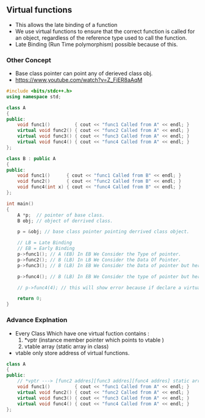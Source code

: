 ## Virtual functions

- This allows the late binding of a function
- We use virtual functions to ensure that the correct function is called for an object, regardless of the reference type used to call the function.
- Late Binding (Run Time polymorphism) possible because of this.

### Other Concept

- Base class pointer can point any of derieved class obj.
- https://www.youtube.com/watch?v=Z_FiER8aAqM

```cpp
#include <bits/stdc++.h>
using namespace std;

class A
{
public:
    void func1()         { cout << "func1 Called from A" << endl; }
    virtual void func2() { cout << "func2 Called from A" << endl; }
    virtual void func3() { cout << "func3 Called from A" << endl; }
    virtual void func4() { cout << "func4 Called from A" << endl; }
};

class B : public A
{
public:
    void func1()      { cout << "func1 Called from B" << endl; }
    void func2()      { cout << "func2 Called from B" << endl; }
    void func4(int x) { cout << "func4 Called from B" << endl; }
};

int main()
{
    A *p;  // pointer of base class.
    B obj; // object of derrived class.

    p = &obj; // base class pointer pointing derrived class object.

    // LB = Late Binding
    // EB = Early Binding
    p->func1(); // A (EB) In EB We Consider the Type of pointer.
    p->func2(); // B (LB) In LB We Consider the Data Of Pointer.
    p->func3(); // B (LB) In EB We Consider the Data of pointer but here func3 not exist so we use the vtable.

    p->func4(); // B (LB) In EB We Consider the type of pointer but here func4() not exist because of arg in func4(int) in derrived class so it also check in vtable.

    // p->func4(4); // this will show error because if declare a virtual function in base all the derrived class function of same will be virtual and their params shoudld be same

    return 0;
}
```

### Advance Explnation

- Every Class Which have one virtual fuction contains :
  1. *vptr (instance member pointer which points to vtable )
  2. vtable array (static array in class)
- vtable only store address of virtual functions.

```cpp
class A
{
public:
    // *vptr ---> [func2 addres][func3 addres][func4 addres] static array
    void func1()         { cout << "func1 Called from A" << endl; }
    virtual void func2() { cout << "func2 Called from A" << endl; }
    virtual void func3() { cout << "func3 Called from A" << endl; }
    virtual void func4() { cout << "func4 Called from A" << endl; }
};
```
